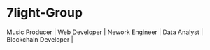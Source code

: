 # 7light-Group
Music Producer | Web Developer | Nework Engineer | Data Analyst | Blockchain Developer |
